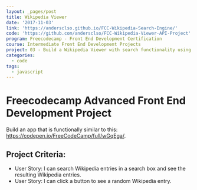 ```yaml
---
layout: _pages/post
title: Wikipedia Viewer
date: '2017-11-03'
link: 'https://andersclso.github.io/FCC-Wikipedia-Search-Engine/'
code: 'https://github.com/andersclso/FCC-Wikipedia-Viewer-API-Project'
program: Freecodecamp - Front End Development Certification
course: Intermediate Front End Development Projects
project: 03 - Build a Wikipedia Viewer with search functionality using the Wikipedia API
categories:
  - code
tags:
  - javascript
---
```

# Freecodecamp Advanced Front End Development Project
Build an app that is functionally similar to this: https://codepen.io/FreeCodeCamp/full/wGqEga/.

## Project Criteria:
* User Story: I can search Wikipedia entries in a search box and see the resulting Wikipedia entries.
* User Story: I can click a button to see a random Wikipedia entry.
